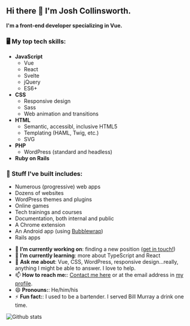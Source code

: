 ## Hi there 👋 I'm Josh Collinsworth.

**I'm a front-end developer specializing in Vue.**

### 🖥️ My top tech skills:

* **JavaScript**
  * Vue
  * React
  * Svelte
  * jQuery
  * ES6+
* **CSS**
  * Responsive design
  * Sass
  * Web animation and transitions
* **HTML**
  * Semantic, accessibl, inclusive HTML5
  * Templating (HAML, Twig, etc.)
  * SVG
* **PHP**
  * WordPress (standard and headless)
* **Ruby on Rails**

### 🔨 Stuff I've built includes:
* Numerous (progressive) web apps
* Dozens of websites
* WordPress themes and plugins
* Online games
* Tech trainings and courses
* Documentation, both internal and public
* A Chrome extension
* An Android app (using [Bubblewrap](https://github.com/GoogleChromeLabs/bubblewrap))
* Rails apps
    
- 🔭 **I’m currently working on**: finding a new position ([get in touch!](https://joshcollinsworth.com/contact))
- 🌱 **I’m currently learning**: more about TypeScript and React
- 💬 **Ask me about**: Vue, CSS, WordPress, responsive design…really, anything I might be able to answer. I love to help.
- 📫 **How to reach me:**: [Contact me here](https://joshcollinsworth.com/contact) or at the email address in [my profile](https://github.com/josh-collinsworth).
- 😄 **Pronouns:**: He/him/his
- ⚡ **Fun fact:**: I used to be a bartender. I served Bill Murray a drink one time.

![Github stats](https://github-readme-stats.vercel.app/api?username=josh-collinsworth)
